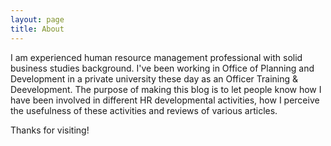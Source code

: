 ```yaml
---
layout: page
title: About
---
```


<p class="message">
  I am experienced human resource management professional with solid business studies background. I've been working in Office of Planning and Development in a private university these day as an Officer Training & Deevelopment. The purpose of making this blog is to let people know how I have been involved in different HR developmental activities, how I perceive the usefulness of these activities and reviews of various articles. 
</p>

Thanks for visiting!
